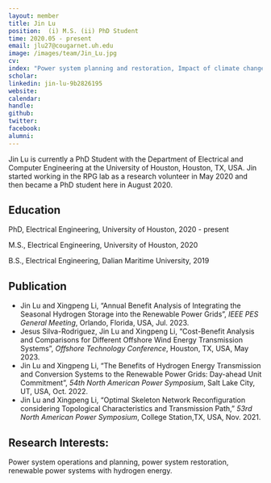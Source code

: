 ```yaml
---
layout: member
title: Jin Lu
position:  (i) M.S. (ii) PhD Student
time: 2020.05 - present
email: jlu27@cougarnet.uh.edu
image: /images/team/Jin_Lu.jpg
cv: 
index: "Power system planning and restoration, Impact of climate change on the power grid"
scholar: 
linkedin: jin-lu-9b2826195 
website: 
calendar: 
handle: 
github: 
twitter: 
facebook: 
alumni: 
---
```


Jin Lu is currently a PhD Student with the Department of Electrical and Computer Engineering at the University of Houston, Houston, TX, USA. Jin started working in the RPG lab as a research volunteer in May 2020 and then became a PhD student here in August 2020.

## Education

PhD, Electrical Engineering, University of Houston, 2020 - present

M.S., Electrical Engineering, University of Houston, 2020

B.S., Electrical Engineering, Dalian Maritime University, 2019


## Publication
* Jin Lu and Xingpeng Li, “Annual Benefit Analysis of Integrating the Seasonal Hydrogen Storage into the Renewable Power Grids”, *IEEE PES General Meeting*, Orlando, Florida, USA, Jul. 2023.
* Jesus Silva-Rodriguez, Jin Lu and Xingpeng Li, “Cost-Benefit Analysis and Comparisons for Different Offshore Wind Energy Transmission Systems”, *Offshore Technology Conference*, Houston, TX, USA, May 2023.
* Jin Lu and Xingpeng Li, “The Benefits of Hydrogen Energy Transmission and Conversion Systems to the Renewable Power Grids: Day-ahead Unit Commitment”, *54th North American Power Symposium*, Salt Lake City, UT, USA, Oct. 2022.
* Jin Lu and Xingpeng Li, “Optimal Skeleton Network Reconfiguration considering Topological Characteristics and Transmission Path,” *53rd North American Power Symposium*, College Station,TX, USA, Nov. 2021.


## Research Interests:

Power system operations and planning, power system restoration, renewable power systems with hydrogen energy.